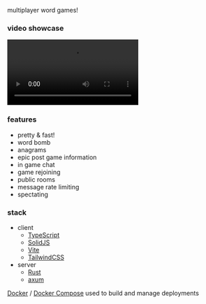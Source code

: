 multiplayer word games!

### video showcase

<video src="/blog/wordplay-release/wordplay.mp4" controls class="mt-0"></video>

### features

- pretty & fast!
- word bomb
- anagrams
- epic post game information
- in game chat
- game rejoining
- public rooms
- message rate limiting
- spectating

### stack

- client
    - [TypeScript](https://www.typescriptlang.org/)
    - [SolidJS](https://www.solidjs.com/)
    - [Vite](https://vitejs.dev)
    - [TailwindCSS](https://tailwindcss.com)
- server
    - [Rust](https://www.rust-lang.org/)
    - [axum](https://github.com/tokio-rs/axum)

[Docker](https://docs.docker.com/) / [Docker Compose](https://docs.docker.com/compose/) used to build and manage deployments
